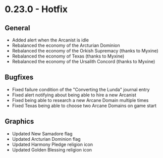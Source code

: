# 0.23.0 - Hotfix

## General
- Added alert when the Arcanist is idle
- Rebalanced the economy of the Arcturian Dominion
- Rebalanced the economy of the Orkish Supremacy (thanks to Myxine)
- Rebalanced the economy of Texas (thanks to Myxine)
- Rebalanced the economy of the Ursalith Concord (thanks to Myxine)

## Bugfixes
- Fixed failure condition of the "Converting the Lunda" journal entry
- Fixed alert notifying about being able to hire a new Arcanist
- Fixed being able to research a new Arcane Domain multiple times
- Fixed Texas being able to choose two Arcane Domains on game start

## Graphics
- Updated New Samadore flag
- Updated Arcturian Dominion flag
- Updated Harmony Pledge religion icon 
- Updated Golden Blessing religion icon